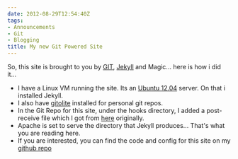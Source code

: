 ```yaml
---
date: 2012-08-29T12:54:40Z
tags:
- Announcements
- Git
- Blogging
title: My new Git Powered Site
---
```


So, this site is brought to you by [GIT][1], [Jekyll][3] and Magic... here is how i did it...

* I have a Linux VM running the site. Its an [Ubuntu 12.04][4] server. On that i installed Jekyll.
* I also have [gitolite][6] installed for personal git repos.
* In the Git Repo for this site, under the hooks directory, I added a post-receive file which I got from [here][2] originally.
* Apache is set to serve the directory that Jekyll produces... That's what you are reading here.
* If you are interested, you can find the code and config for this site on my [github repo][5]


[1]:http://git-scm.com/
[2]:http://blog.zerosum.org/2010/11/01/pure-git-deploy-workflow.html
[3]:https://github.com/mojombo/jekyll
[4]:http://ubuntu.com
[5]:https://github.com/tiernano/www.tiernanotoole.ie
[6]:http://sitaramc.github.com/gitolite/master-toc.html
